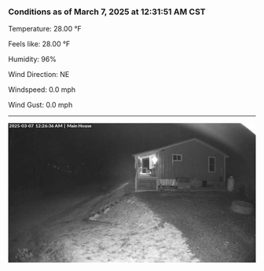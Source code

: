 ### Conditions as of March 7, 2025 at 12:31:51 AM CST 

Temperature: 28.00 &deg;F

Feels like: 28.00 &deg;F

Humidity: 96%

Wind Direction: NE

Windspeed: 0.0 mph

Wind Gust: 0.0 mph

---

<img src="./images/latest.jpeg"/>

